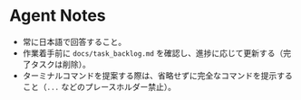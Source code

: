 # Agent Notes
- 常に日本語で回答すること。
- 作業着手前に `docs/task_backlog.md` を確認し、進捗に応じて更新する（完了タスクは削除）。
- ターミナルコマンドを提案する際は、省略せずに完全なコマンドを提示すること（`...` などのプレースホルダー禁止）。
